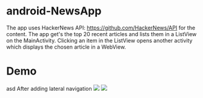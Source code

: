 # android-NewsApp
The app uses HackerNews API: https://github.com/HackerNews/API for the content. The app get's the top 20 recent 
articles and lists them in a ListView on the MainActivity. Clicking an item in the ListView opens another activity which displays the 
chosen article in a WebView.  
# Demo                                                    
asd                                                           After adding lateral navigation
![](https://i.imgur.com/Bjz3kr9.gif)                      ![](https://i.imgur.com/HDvWFf4.gif)
